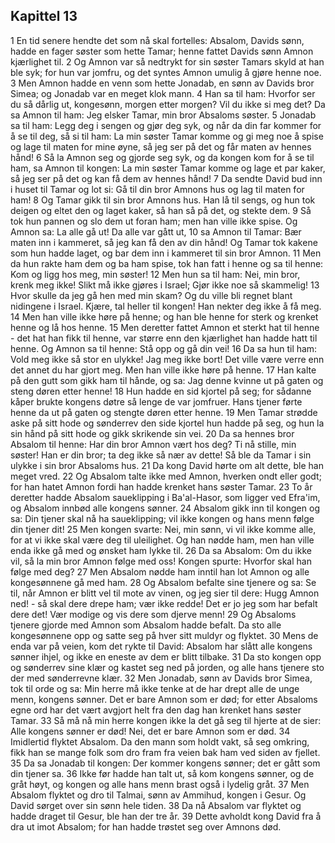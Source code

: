 ## Kapittel 13

1 En tid senere hendte det som nå skal fortelles: Absalom, Davids sønn, hadde en fager søster som hette Tamar; henne fattet Davids sønn Amnon kjærlighet til.
2 Og Amnon var så nedtrykt for sin søster Tamars skyld at han ble syk; for hun var jomfru, og det syntes Amnon umulig å gjøre henne noe.
3 Men Amnon hadde en venn som hette Jonadab, en sønn av Davids bror Simea; og Jonadab var en meget klok mann.
4 Han sa til ham: Hvorfor ser du så dårlig ut, kongesønn, morgen etter morgen? Vil du ikke si meg det? Da sa Amnon til ham: Jeg elsker Tamar, min bror Absaloms søster.
5 Jonadab sa til ham: Legg deg i sengen og gjør deg syk, og når da din far kommer for å se til deg, så si til ham: La min søster Tamar komme og gi meg noe å spise og lage til maten for mine øyne, så jeg ser på det og får maten av hennes hånd!
6 Så la Amnon seg og gjorde seg syk, og da kongen kom for å se til ham, sa Amnon til kongen: La min søster Tamar komme og lage et par kaker, så jeg ser på det og kan få dem av hennes hånd!
7 Da sendte David bud inn i huset til Tamar og lot si: Gå til din bror Amnons hus og lag til maten for ham!
8 Og Tamar gikk til sin bror Amnons hus. Han lå til sengs, og hun tok deigen og eltet den og laget kaker, så han så på det, og stekte dem.
9 Så tok hun pannen og slo dem ut foran ham; men han ville ikke spise. Og Amnon sa: La alle gå ut! Da alle var gått ut,
10 sa Amnon til Tamar: Bær maten inn i kammeret, så jeg kan få den av din hånd! Og Tamar tok kakene som hun hadde laget, og bar dem inn i kammeret til sin bror Amnon.
11 Men da hun rakte ham dem og ba ham spise, tok han fatt i henne og sa til henne: Kom og ligg hos meg, min søster!
12 Men hun sa til ham: Nei, min bror, krenk meg ikke! Slikt må ikke gjøres i Israel; Gjør ikke noe så skammelig!
13 Hvor skulle da jeg gå hen med min skam? Og du ville bli regnet blant nidingene i Israel. Kjære, tal heller til kongen! Han nekter deg ikke å få meg.
14 Men han ville ikke høre på henne; og han ble henne for sterk og krenket henne og lå hos henne.
15 Men deretter fattet Amnon et sterkt hat til henne - det hat han fikk til henne, var større enn den kjærlighet han hadde hatt til henne. Og Amnon sa til henne: Stå opp og gå din vei!
16 Da sa hun til ham: Vold meg ikke så stor en ulykke! Jag meg ikke bort! Det ville være verre enn det annet du har gjort meg. Men han ville ikke høre på henne.
17 Han kalte på den gutt som gikk ham til hånde, og sa: Jag denne kvinne ut på gaten og steng døren etter henne!
18 Hun hadde en sid kjortel på seg; for sådanne kåper brukte kongens døtre så lenge de var jomfruer. Hans tjener førte henne da ut på gaten og stengte døren etter henne.
19 Men Tamar strødde aske på sitt hode og sønderrev den side kjortel hun hadde på seg, og hun la sin hånd på sitt hode og gikk skrikende sin vei.
20 Da sa hennes bror Absalom til henne: Har din bror Amnon vært hos deg? Ti nå stille, min søster! Han er din bror; ta deg ikke så nær av dette! Så ble da Tamar i sin ulykke i sin bror Absaloms hus.
21 Da kong David hørte om alt dette, ble han meget vred.
22 Og Absalom talte ikke med Amnon, hverken ondt eller godt; for han hatet Amnon fordi han hadde krenket hans søster Tamar.
23 To år deretter hadde Absalom saueklipping i Ba'al-Hasor, som ligger ved Efra'im, og Absalom innbød alle kongens sønner.
24 Absalom gikk inn til kongen og sa: Din tjener skal nå ha saueklipping; vil ikke kongen og hans menn følge din tjener dit!
25 Men kongen svarte: Nei, min sønn, vi vil ikke komme alle, for at vi ikke skal være deg til uleilighet. Og han nødde ham, men han ville enda ikke gå med og ønsket ham lykke til.
26 Da sa Absalom: Om du ikke vil, så la min bror Amnon følge med oss! Kongen spurte: Hvorfor skal han følge med deg?
27 Men Absalom nødde ham inntil han lot Amnon og alle kongesønnene gå med ham.
28 Og Absalom befalte sine tjenere og sa: Se til, når Amnon er blitt vel til mote av vinen, og jeg sier til dere: Hugg Amnon ned! - så skal dere drepe ham; vær ikke redde! Det er jo jeg som har befalt dere det! Vær modige og vis dere som djerve menn!
29 Og Absaloms tjenere gjorde med Amnon som Absalom hadde befalt. Da sto alle kongesønnene opp og satte seg på hver sitt muldyr og flyktet.
30 Mens de enda var på veien, kom det rykte til David: Absalom har slått alle kongens sønner ihjel, og ikke en eneste av dem er blitt tilbake.
31 Da sto kongen opp og sønderrev sine klær og kastet seg ned på jorden, og alle hans tjenere sto der med sønderrevne klær.
32 Men Jonadab, sønn av Davids bror Simea, tok til orde og sa: Min herre må ikke tenke at de har drept alle de unge menn, kongens sønner. Det er bare Amnon som er død; for etter Absaloms egne ord har det vært avgjort helt fra den dag han krenket hans søster Tamar.
33 Så må nå min herre kongen ikke la det gå seg til hjerte at de sier: Alle kongens sønner er død! Nei, det er bare Amnon som er død.
34 Imidlertid flyktet Absalom. Da den mann som holdt vakt, så seg omkring, fikk han se mange folk som dro fram fra veien bak ham ved siden av fjellet.
35 Da sa Jonadab til kongen: Der kommer kongens sønner; det er gått som din tjener sa.
36 Ikke før hadde han talt ut, så kom kongens sønner, og de gråt høyt, og kongen og alle hans menn brast også i lydelig gråt.
37 Men Absalom flyktet og dro til Talmai, sønn av Ammihud, kongen i Gesur. Og David sørget over sin sønn hele tiden.
38 Da nå Absalom var flyktet og hadde draget til Gesur, ble han der tre år.
39 Dette avholdt kong David fra å dra ut imot Absalom; for han hadde trøstet seg over Amnons død.
